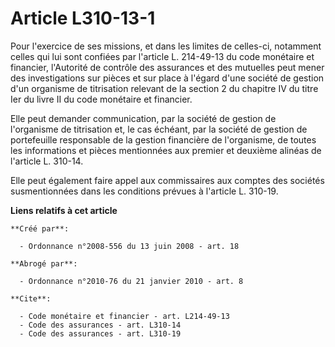 # Article L310-13-1

Pour l'exercice de ses missions, et dans les limites de celles-ci, notamment celles qui lui sont confiées par l'article L.
214-49-13 du code monétaire et financier, l'Autorité de contrôle des assurances et des mutuelles peut mener des
investigations sur pièces et sur place à l'égard d'une société de gestion d'un organisme de titrisation relevant de la
section 2 du chapitre IV du titre Ier du livre II du code monétaire et financier. 

Elle peut demander communication, par la société de gestion de l'organisme de titrisation et, le cas échéant, par la société
de gestion de portefeuille responsable de la gestion financière de l'organisme, de toutes les informations et pièces
mentionnées aux premier et deuxième alinéas de l'article L. 310-14. 

Elle peut également faire appel aux commissaires aux comptes des sociétés susmentionnées dans les conditions prévues à
l'article L. 310-19.

**Liens relatifs à cet article**

	**Créé par**:

	  - Ordonnance n°2008-556 du 13 juin 2008 - art. 18

	**Abrogé par**:

	  - Ordonnance n°2010-76 du 21 janvier 2010 - art. 8

	**Cite**:

	  - Code monétaire et financier - art. L214-49-13
	  - Code des assurances - art. L310-14
	  - Code des assurances - art. L310-19
